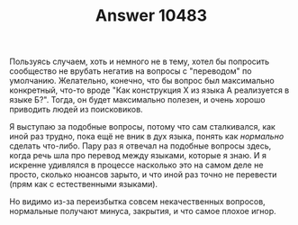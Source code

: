 ﻿---
title: "Answer 10483"
se.owner.user_id: 22836
se.owner.display_name: "4per"
se.owner.link: "https://ru.meta.stackoverflow.com/users/22836/4per"
se.answer_id: 10483
se.question_id: 10479
se.post_type: answer
se.score: 2
se.is_accepted: False
---
<p>Пользуясь случаем, хоть и немного не в тему, хотел бы попросить сообщество не врубать негатив на вопросы с "переводом" по умолчанию. Желательно, конечно, что бы вопрос был максимально конкретный, что-то вроде "Как конструкция X из языка A реализуется в языке Б?".
Тогда, он будет максимально полезен, и очень хорошо приводить людей из поисковиков.</p>

<p>Я выступаю за подобные вопросы, потому что сам сталкивался, как иной раз трудно, пока ещё не вник в дух языка, понять как <em>нормально</em> сделать что-либо. Пару раз я отвечал на подобные вопросы здесь, когда речь шла про перевод между языками, которые я знаю. И я искренне удивлялся в процессе насколько это на самом деле не просто, сколько нюансов зарыто, и что иной раз точно не перевести (прям как с естественными языками). </p>

<p>Но видимо из-за переизбытка совсем некачественных вопросов, нормальные получают минуса, закрытия, и что самое плохое игнор.</p>
